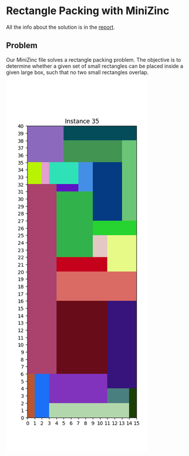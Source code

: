 # Rectangle Packing with MiniZinc

All the info about the solution is in the [report](https://github.com/younik/rectangle-packing/blob/main/report.pdf).

## Problem 
Our MiniZinc file solves a rectangle packing problem. The objective is to determine whether a given set of small rectangles can be placed inside a given large box, such that no two small rectangles overlap.
![](https://github.com/younik/rectangle-packing/blob/main/image.png)
